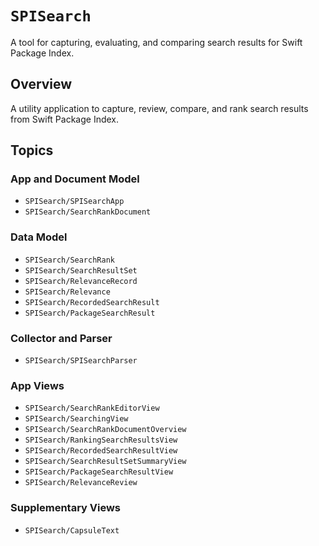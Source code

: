 # ``SPISearch``

A tool for capturing, evaluating, and comparing search results for Swift Package Index. 

## Overview

A utility application to capture, review, compare, and rank search results from Swift Package Index.

## Topics

### App and Document Model

- ``SPISearch/SPISearchApp``
- ``SPISearch/SearchRankDocument``

### Data Model

- ``SPISearch/SearchRank``
- ``SPISearch/SearchResultSet``
- ``SPISearch/RelevanceRecord``
- ``SPISearch/Relevance``
- ``SPISearch/RecordedSearchResult``
- ``SPISearch/PackageSearchResult``

### Collector and Parser

- ``SPISearch/SPISearchParser``

### App Views

- ``SPISearch/SearchRankEditorView``
- ``SPISearch/SearchingView``
- ``SPISearch/SearchRankDocumentOverview``
- ``SPISearch/RankingSearchResultsView``
- ``SPISearch/RecordedSearchResultView``
- ``SPISearch/SearchResultSetSummaryView``
- ``SPISearch/PackageSearchResultView``
- ``SPISearch/RelevanceReview``

### Supplementary Views

- ``SPISearch/CapsuleText``
